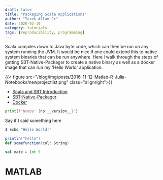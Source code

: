 ```yaml
---
draft: false
title: "Packaging Scala Applications"
author: "Tarek Allam Jr"
date: 2020-02-10
category: tutorials
tags: [reproducibility, programming]
---
```


Scala compiles down to Java byte code, which can then be run on any system running the JVM. It
would be nice if one could extend this to native system binaries that can be run anywhere. Here I
walk through the steps of getting SBT-Native-Packager to create a native binary as well as a docker
image that can run my 'Hello World' application.

<!--more-->

{{< figure src="/blog/img/posts/2016-11-12-Matlab-R-Julia-Notebooks/newprojectlist.png" class="alignright">}}

- [Scala and SBT Introduction](#scala)
- [SBT-Native-Packager](#native)
- [Docker](#docker)

```python
print(f"Numpy: {np.__version__}")
```

Say if I said something here

```bash
$ echo "Hello World!"
```

```scala
println("hello")
def somefunction(col: String)

val mate = Int 5
```
# <a name="matlab"></a>MATLAB
